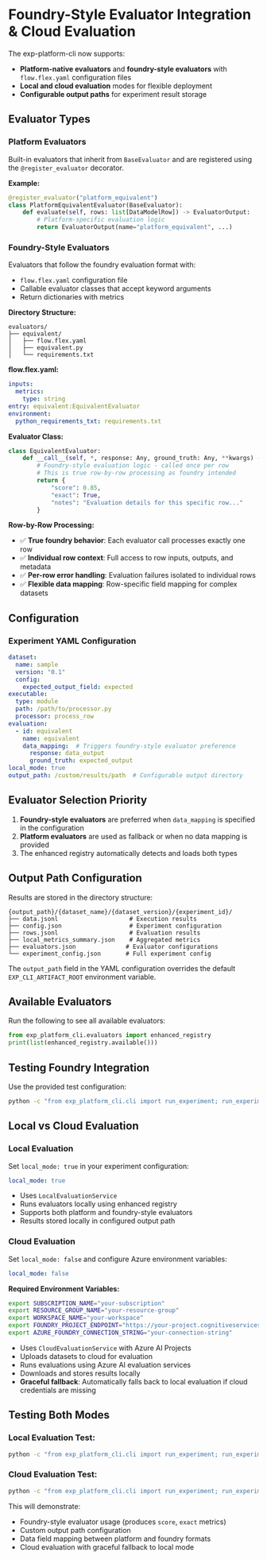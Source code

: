 # Foundry-Style Evaluator Integration & Cloud Evaluation

The exp-platform-cli now supports:
- **Platform-native evaluators** and **foundry-style evaluators** with `flow.flex.yaml` configuration files
- **Local and cloud evaluation** modes for flexible deployment
- **Configurable output paths** for experiment result storage

## Evaluator Types

### Platform Evaluators
Built-in evaluators that inherit from `BaseEvaluator` and are registered using the `@register_evaluator` decorator.

**Example:**
```python
@register_evaluator("platform_equivalent")
class PlatformEquivalentEvaluator(BaseEvaluator):
    def evaluate(self, rows: list[DataModelRow]) -> EvaluatorOutput:
        # Platform-specific evaluation logic
        return EvaluatorOutput(name="platform_equivalent", ...)
```

### Foundry-Style Evaluators
Evaluators that follow the foundry evaluation format with:
- `flow.flex.yaml` configuration file
- Callable evaluator classes that accept keyword arguments
- Return dictionaries with metrics

**Directory Structure:**
```
evaluators/
├── equivalent/
│   ├── flow.flex.yaml
│   ├── equivalent.py
│   └── requirements.txt
```

**flow.flex.yaml:**
```yaml
inputs:
  metrics:
    type: string
entry: equivalent:EquivalentEvaluator
environment:
  python_requirements_txt: requirements.txt
```

**Evaluator Class:**
```python
class EquivalentEvaluator:
    def __call__(self, *, response: Any, ground_truth: Any, **kwargs) -> Dict[str, Any]:
        # Foundry-style evaluation logic - called once per row
        # This is true row-by-row processing as foundry intended
        return {
            "score": 0.85,
            "exact": True, 
            "notes": "Evaluation details for this specific row..."
        }
```

**Row-by-Row Processing:**
- ✅ **True foundry behavior**: Each evaluator call processes exactly one row
- ✅ **Individual row context**: Full access to row inputs, outputs, and metadata
- ✅ **Per-row error handling**: Evaluation failures isolated to individual rows
- ✅ **Flexible data mapping**: Row-specific field mapping for complex datasets

## Configuration

### Experiment YAML Configuration

```yaml
dataset:
  name: sample
  version: "0.1"
  config:
    expected_output_field: expected
executable:
  type: module
  path: /path/to/processor.py
  processor: process_row
evaluation:
  - id: equivalent
    name: equivalent
    data_mapping:  # Triggers foundry-style evaluator preference
      response: data_output
      ground_truth: expected_output
local_mode: true
output_path: /custom/results/path  # Configurable output directory
```

## Evaluator Selection Priority

1. **Foundry-style evaluators** are preferred when `data_mapping` is specified in the configuration
2. **Platform evaluators** are used as fallback or when no data mapping is provided
3. The enhanced registry automatically detects and loads both types

## Output Path Configuration

Results are stored in the directory structure:
```
{output_path}/{dataset_name}/{dataset_version}/{experiment_id}/
├── data.jsonl                    # Execution results
├── config.json                   # Experiment configuration  
├── rows.jsonl                    # Evaluation results
├── local_metrics_summary.json    # Aggregated metrics
├── evaluators.json              # Evaluator configurations
└── experiment_config.json       # Full experiment config
```

The `output_path` field in the YAML configuration overrides the default `EXP_CLI_ARTIFACT_ROOT` environment variable.

## Available Evaluators

Run the following to see all available evaluators:
```python
from exp_platform_cli.evaluators import enhanced_registry
print(list(enhanced_registry.available()))
```

## Testing Foundry Integration

Use the provided test configuration:
```bash
python -c "from exp_platform_cli.cli import run_experiment; run_experiment('test_foundry_evaluator.yaml')"
```

## Local vs Cloud Evaluation

### Local Evaluation
Set `local_mode: true` in your experiment configuration:
```yaml
local_mode: true
```
- Uses `LocalEvaluationService`
- Runs evaluators locally using enhanced registry
- Supports both platform and foundry-style evaluators
- Results stored locally in configured output path

### Cloud Evaluation  
Set `local_mode: false` and configure Azure environment variables:
```yaml
local_mode: false
```

**Required Environment Variables:**
```bash
export SUBSCRIPTION_NAME="your-subscription"
export RESOURCE_GROUP_NAME="your-resource-group"  
export WORKSPACE_NAME="your-workspace"
export FOUNDRY_PROJECT_ENDPOINT="https://your-project.cognitiveservices.azure.com"
export AZURE_FOUNDRY_CONNECTION_STRING="your-connection-string"
```

- Uses `CloudEvaluationService` with Azure AI Projects
- Uploads datasets to cloud for evaluation
- Runs evaluations using Azure AI evaluation services
- Downloads and stores results locally
- **Graceful fallback**: Automatically falls back to local evaluation if cloud credentials are missing

## Testing Both Modes

### Local Evaluation Test:
```bash
python -c "from exp_platform_cli.cli import run_experiment; run_experiment('test_foundry_evaluator.yaml')"
```

### Cloud Evaluation Test:
```bash
python -c "from exp_platform_cli.cli import run_experiment; run_experiment('test_cloud_evaluator.yaml')"
```

This will demonstrate:
- Foundry-style evaluator usage (produces `score`, `exact` metrics)
- Custom output path configuration  
- Data field mapping between platform and foundry formats
- Cloud evaluation with graceful fallback to local mode